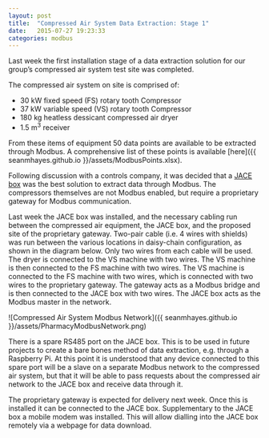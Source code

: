 ```yaml
---
layout: post
title:  "Compressed Air System Data Extraction: Stage 1"
date:   2015-07-27 19:23:33
categories: modbus
---
```

Last week the first installation stage of a data extraction solution for our group’s compressed air system test site was completed.

The compressed air system on site is comprised of:

- 30 kW fixed speed (FS) rotary tooth Compressor
- 37 kW variable speed (VS) rotary tooth Compressor
- 180 kg heatless dessicant compressed air dryer
- 1.5 m<sup>3</sup> receiver

From these items of equipment 50 data points are available to be extracted through Modbus. A comprehensive list of these points is available [here]({{ seanmhayes.github.io }}/assets/ModbusPoints.xlsx).

Following discussion with a controls company, it was decided that a [JACE box](http://www.niagaraax.com/cs/products/jace) was the best solution to extract data through Modbus. The compressors themselves are not Modbus enabled, but require a proprietary gateway for Modbus communication.

Last week the JACE box was installed, and the necessary cabling run between the compressed air equipment, the JACE box, and the proposed site of the proprietary gateway. Two-pair cable (i.e. 4 wires with shields) was run between the various locations in daisy-chain configuration, as shown in the diagram below. Only two wires from each cable will be used. The dryer is connected to the VS machine with two wires. The VS machine is then connected to the FS machine with two wires. The VS machine is connected to the FS machine with two wires, which is connected with two wires to the proprietary gateway. The gateway acts as a Modbus bridge and is then connected to the JACE box with two wires. The JACE box acts as the Modbus master in the network.

![Compressed Air System Modbus Network]({{ seanmhayes.github.io }}/assets/PharmacyModbusNetwork.png)

There is a spare RS485 port on the JACE box. This is to be used in future projects to create a bare bones method of data extraction, e.g. through a Raspberry Pi. At this point it is understood that any device connected to this spare port will be a slave on a separate Modbus network to the compressed air system, but that it will be able to pass requests about the compressed air network to the JACE box and receive data through it.

The proprietary gateway is expected for delivery next week. Once this is installed it can be connected to the JACE box. Supplementary to the JACE box a mobile modem was installed. This will allow dialling into the JACE box remotely via a webpage for data download.


[jekyll]:      http://jekyllrb.com
[jekyll-gh]:   https://github.com/jekyll/jekyll
[jekyll-help]: https://github.com/jekyll/jekyll-help
